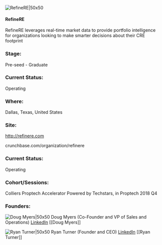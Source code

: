 

![RefineRE|50x50](https://apimg.techstars.com/connect/images/image_files/5be09688c1a4b87386000013/original/RefineRE_Logo_copy.png)

#### RefineRE
RefineRE leverages real-time market data to provide portfolio intelligence for organizations looking to make smarter decisions about their CRE footprint

### Stage: 
Pre-seed - Graduate 

### Current Status: 
Operating

### Where:
Dallas, Texas, United States

### Site:
http://refinere.com



crunchbase.com/organization/refinere

### Current Status: 
Operating

### Cohort/Sessions: 
Colliers Proptech Accelerator Powered by Techstars, in Proptech 2018 Q4

### Founders: 

![Doug Myers|50x50](https://apimg.techstars.com/connect/images/image_files/5b880bcaa36c11546f00001b/original/20180823_Doug_Headshot001LARGE.jpg) Doug Myers (Co-Founder and VP of Sales and Operations) [LinkedIn](https://linkedin.com/in/doug-myers-7159487) [[Doug Myers]]

![Ryan Turner|50x50](https://apimg.techstars.com/connect/images/image_files/5be0990ea36c1109d8000012/original/Ryan_Turner_-_CEO.jpg) Ryan Turner (Founder and CEO) [LinkedIn](https://linkedin.com/in/ryan-p-turner) [[Ryan Turner]]


